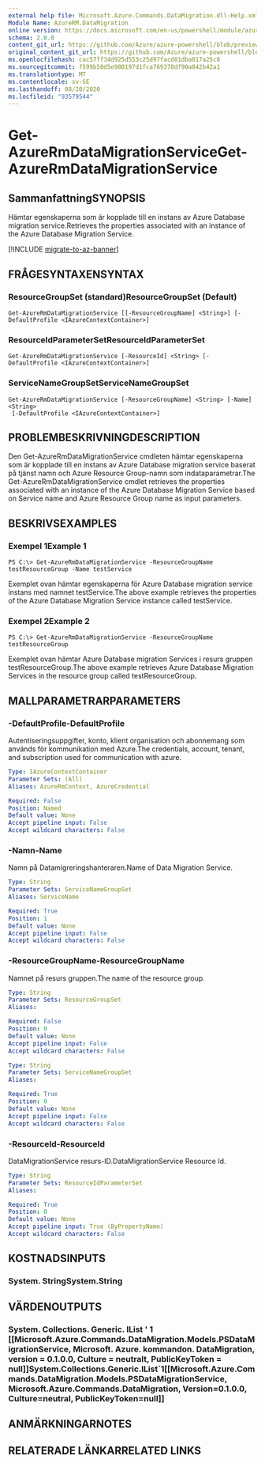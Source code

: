 ```yaml
---
external help file: Microsoft.Azure.Commands.DataMigration.dll-Help.xml
Module Name: AzureRM.DataMigration
online version: https://docs.microsoft.com/en-us/powershell/module/azurerm.datamigration/get-azurermdatamigrationservice
schema: 2.0.0
content_git_url: https://github.com/Azure/azure-powershell/blob/preview/src/ResourceManager/DataMigration/Commands.DataMigration/help/Get-AzureRmDataMigrationService.md
original_content_git_url: https://github.com/Azure/azure-powershell/blob/preview/src/ResourceManager/DataMigration/Commands.DataMigration/help/Get-AzureRmDataMigrationService.md
ms.openlocfilehash: cac57ff34d925d553c25d97facd81dba017a25c8
ms.sourcegitcommit: f599b50d5e980197d1fca769378df90a842b42a1
ms.translationtype: MT
ms.contentlocale: sv-SE
ms.lasthandoff: 08/20/2020
ms.locfileid: "93579544"
---
```

# <span data-ttu-id="1abb1-101">Get-AzureRmDataMigrationService</span><span class="sxs-lookup"><span data-stu-id="1abb1-101">Get-AzureRmDataMigrationService</span></span>

## <span data-ttu-id="1abb1-102">Sammanfattning</span><span class="sxs-lookup"><span data-stu-id="1abb1-102">SYNOPSIS</span></span>
<span data-ttu-id="1abb1-103">Hämtar egenskaperna som är kopplade till en instans av Azure Database migration service.</span><span class="sxs-lookup"><span data-stu-id="1abb1-103">Retrieves the properties associated with an instance of the Azure Database Migration Service.</span></span> 

[!INCLUDE [migrate-to-az-banner](../../includes/migrate-to-az-banner.md)]

## <span data-ttu-id="1abb1-104">FRÅGESYNTAXEN</span><span class="sxs-lookup"><span data-stu-id="1abb1-104">SYNTAX</span></span>

### <span data-ttu-id="1abb1-105">ResourceGroupSet (standard)</span><span class="sxs-lookup"><span data-stu-id="1abb1-105">ResourceGroupSet (Default)</span></span>
```
Get-AzureRmDataMigrationService [[-ResourceGroupName] <String>] [-DefaultProfile <IAzureContextContainer>]
```

### <span data-ttu-id="1abb1-106">ResourceIdParameterSet</span><span class="sxs-lookup"><span data-stu-id="1abb1-106">ResourceIdParameterSet</span></span>
```
Get-AzureRmDataMigrationService [-ResourceId] <String> [-DefaultProfile <IAzureContextContainer>]
```

### <span data-ttu-id="1abb1-107">ServiceNameGroupSet</span><span class="sxs-lookup"><span data-stu-id="1abb1-107">ServiceNameGroupSet</span></span>
```
Get-AzureRmDataMigrationService [-ResourceGroupName] <String> [-Name] <String>
 [-DefaultProfile <IAzureContextContainer>]
```
## <span data-ttu-id="1abb1-108">PROBLEMBESKRIVNING</span><span class="sxs-lookup"><span data-stu-id="1abb1-108">DESCRIPTION</span></span>
<span data-ttu-id="1abb1-109">Den Get-AzureRmDataMigrationService cmdleten hämtar egenskaperna som är kopplade till en instans av Azure Database migration service baserat på tjänst namn och Azure Resource Group-namn som indataparametrar.</span><span class="sxs-lookup"><span data-stu-id="1abb1-109">The Get-AzureRmDataMigrationService cmdlet retrieves the properties associated with an instance of the Azure Database Migration Service based on Service name and Azure Resource Group name as input parameters.</span></span> 

## <span data-ttu-id="1abb1-110">BESKRIVS</span><span class="sxs-lookup"><span data-stu-id="1abb1-110">EXAMPLES</span></span>

### <span data-ttu-id="1abb1-111">Exempel 1</span><span class="sxs-lookup"><span data-stu-id="1abb1-111">Example 1</span></span>
```
PS C:\> Get-AzureRmDataMigrationService -ResourceGroupName testResourceGroup -Name testService
```

<span data-ttu-id="1abb1-112">Exemplet ovan hämtar egenskaperna för Azure Database migration service instans med namnet testService.</span><span class="sxs-lookup"><span data-stu-id="1abb1-112">The above example retrieves the properties of the Azure Database Migration Service instance called testService.</span></span> 

### <span data-ttu-id="1abb1-113">Exempel 2</span><span class="sxs-lookup"><span data-stu-id="1abb1-113">Example 2</span></span>
```
PS C:\> Get-AzureRmDataMigrationService -ResourceGroupName testResourceGroup 
```

<span data-ttu-id="1abb1-114">Exemplet ovan hämtar Azure Database migration Services i resurs gruppen testResourceGroup.</span><span class="sxs-lookup"><span data-stu-id="1abb1-114">The above example retrieves Azure Database Migration Services in the resource group called testResourceGroup.</span></span> 

## <span data-ttu-id="1abb1-115">MALLPARAMETRAR</span><span class="sxs-lookup"><span data-stu-id="1abb1-115">PARAMETERS</span></span>

### <span data-ttu-id="1abb1-116">-DefaultProfile</span><span class="sxs-lookup"><span data-stu-id="1abb1-116">-DefaultProfile</span></span>
<span data-ttu-id="1abb1-117">Autentiseringsuppgifter, konto, klient organisation och abonnemang som används för kommunikation med Azure.</span><span class="sxs-lookup"><span data-stu-id="1abb1-117">The credentials, account, tenant, and subscription used for communication with azure.</span></span>

```yaml
Type: IAzureContextContainer
Parameter Sets: (All)
Aliases: AzureRmContext, AzureCredential

Required: False
Position: Named
Default value: None
Accept pipeline input: False
Accept wildcard characters: False
```

### <span data-ttu-id="1abb1-118">-Namn</span><span class="sxs-lookup"><span data-stu-id="1abb1-118">-Name</span></span>
<span data-ttu-id="1abb1-119">Namn på Datamigreringshanteraren.</span><span class="sxs-lookup"><span data-stu-id="1abb1-119">Name of Data Migration Service.</span></span>

```yaml
Type: String
Parameter Sets: ServiceNameGroupSet
Aliases: ServiceName

Required: True
Position: 1
Default value: None
Accept pipeline input: False
Accept wildcard characters: False
```

### <span data-ttu-id="1abb1-120">-ResourceGroupName</span><span class="sxs-lookup"><span data-stu-id="1abb1-120">-ResourceGroupName</span></span>
<span data-ttu-id="1abb1-121">Namnet på resurs gruppen.</span><span class="sxs-lookup"><span data-stu-id="1abb1-121">The name of the resource group.</span></span>

```yaml
Type: String
Parameter Sets: ResourceGroupSet
Aliases: 

Required: False
Position: 0
Default value: None
Accept pipeline input: False
Accept wildcard characters: False
```

```yaml
Type: String
Parameter Sets: ServiceNameGroupSet
Aliases: 

Required: True
Position: 0
Default value: None
Accept pipeline input: False
Accept wildcard characters: False
```

### <span data-ttu-id="1abb1-122">-ResourceId</span><span class="sxs-lookup"><span data-stu-id="1abb1-122">-ResourceId</span></span>
<span data-ttu-id="1abb1-123">DataMigrationService resurs-ID.</span><span class="sxs-lookup"><span data-stu-id="1abb1-123">DataMigrationService Resource Id.</span></span>

```yaml
Type: String
Parameter Sets: ResourceIdParameterSet
Aliases: 

Required: True
Position: 0
Default value: None
Accept pipeline input: True (ByPropertyName)
Accept wildcard characters: False
```

## <span data-ttu-id="1abb1-124">KOSTNADS</span><span class="sxs-lookup"><span data-stu-id="1abb1-124">INPUTS</span></span>

### <span data-ttu-id="1abb1-125">System. String</span><span class="sxs-lookup"><span data-stu-id="1abb1-125">System.String</span></span>


## <span data-ttu-id="1abb1-126">VÄRDEN</span><span class="sxs-lookup"><span data-stu-id="1abb1-126">OUTPUTS</span></span>

### <span data-ttu-id="1abb1-127">System. Collections. Generic. IList ' 1 [[Microsoft.Azure.Commands.DataMigration.Models.PSDataMigrationService, Microsoft. Azure. kommandon. DataMigration, version = 0.1.0.0, Culture = neutralt, PublicKeyToken = null]]</span><span class="sxs-lookup"><span data-stu-id="1abb1-127">System.Collections.Generic.IList\`1[[Microsoft.Azure.Commands.DataMigration.Models.PSDataMigrationService, Microsoft.Azure.Commands.DataMigration, Version=0.1.0.0, Culture=neutral, PublicKeyToken=null]]</span></span>


## <span data-ttu-id="1abb1-128">ANMÄRKNINGAR</span><span class="sxs-lookup"><span data-stu-id="1abb1-128">NOTES</span></span>

## <span data-ttu-id="1abb1-129">RELATERADE LÄNKAR</span><span class="sxs-lookup"><span data-stu-id="1abb1-129">RELATED LINKS</span></span>





